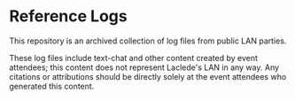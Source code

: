# Reference Logs

This repository is an archived collection of log files from public LAN parties.

These log files include text-chat and other content created by event attendees; this content does not represent Laclede's LAN in any way.  Any citations or attributions should be directly solely at the event attendees who generated this content.
